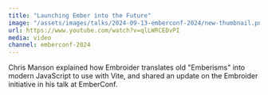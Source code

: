 ```yaml
---
title: "Launching Ember into the Future"
image: "/assets/images/talks/2024-09-13-emberconf-2024/new-thumbnail.png"
url: https://www.youtube.com/watch?v=qlLWRCEDvPI
media: video
channel: emberconf-2024
---
```


Chris Manson explained how Embroider translates old "Emberisms" into modern JavaScript to use with Vite, and shared an update on the Embroider initiative in his talk at EmberConf.
